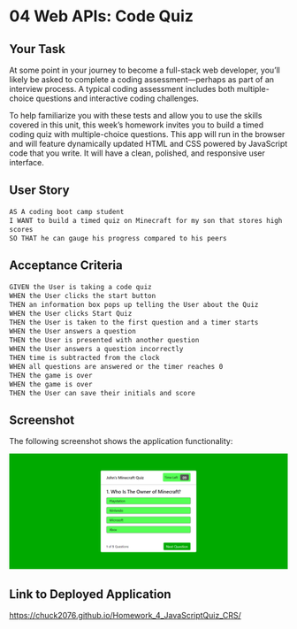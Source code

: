 # 04 Web APIs: Code Quiz

## Your Task

At some point in your journey to become a full-stack web developer, you’ll likely be asked to complete a coding assessment&mdash;perhaps as part of an interview process. A typical coding assessment includes both multiple-choice questions and interactive coding challenges. 

To help familiarize you with these tests and allow you to use the skills covered in this unit, this week’s homework invites you to build a timed coding quiz with multiple-choice questions. This app will run in the browser and will feature dynamically updated HTML and CSS powered by JavaScript code that you write. It will have a clean, polished, and responsive user interface. 


## User Story

```
AS A coding boot camp student
I WANT to build a timed quiz on Minecraft for my son that stores high scores
SO THAT he can gauge his progress compared to his peers
```

## Acceptance Criteria

```
GIVEN the User is taking a code quiz
WHEN the User clicks the start button
THEN an information box pops up telling the User about the Quiz
WHEN the User clicks Start Quiz
THEN the User is taken to the first question and a timer starts
WHEN the User answers a question
THEN the User is presented with another question
WHEN the User answers a question incorrectly
THEN time is subtracted from the clock
WHEN all questions are answered or the timer reaches 0
THEN the game is over
WHEN the game is over
THEN the User can save their initials and score
```

## Screenshot

The following screenshot shows the application functionality:

![A user clicks through an interactive coding quiz, then enters initials to save the high score before resetting and starting over.](./Assets/screencapture-chuck2076-github-io-Homework-4.png)

## Link to Deployed Application

https://chuck2076.github.io/Homework_4_JavaScriptQuiz_CRS/

